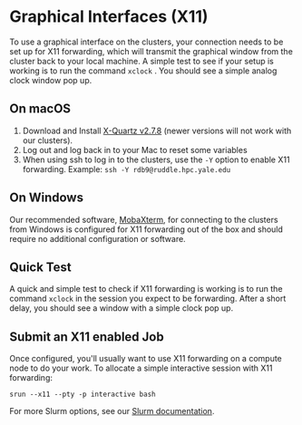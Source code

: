 # Graphical Interfaces (X11)

To use a graphical interface on the clusters, your connection needs to be set up for X11 forwarding, which will transmit the graphical window from the cluster back to your local machine. A simple test to see if your setup is working is to run the command `xclock` . You should see a simple analog clock window pop up.

## On macOS

1. Download and Install [X-Quartz v2.7.8](https://www.xquartz.org/releases/XQuartz-2.7.8.html) (newer versions will not work with our clusters).
1. Log out and log back in to your Mac to reset some variables
1. When using ssh to log in to the clusters, use the `-Y` option to enable X11 forwarding. Example: `ssh -Y rdb9@ruddle.hpc.yale.edu`

## On Windows

Our recommended software, [MobaXterm](index#connect-from-windows), for connecting to the clusters from Windows is configured for X11 forwarding out of the box and should require no additional configuration or software.

## Quick Test

A quick and simple test to check if X11 forwarding is working is to run the command `xclock` in the session you expect to be forwarding. After a short delay, you should see a window with a simple clock pop up.

## Submit an X11 enabled Job

Once configured, you'll usually want to use X11 forwarding on a compute node to do your work. To allocate a simple interactive session with X11 forwarding:

```
srun --x11 --pty -p interactive bash
```

For more Slurm options, see our [Slurm documentation](/clusters-at-yale/job-scheduling).
